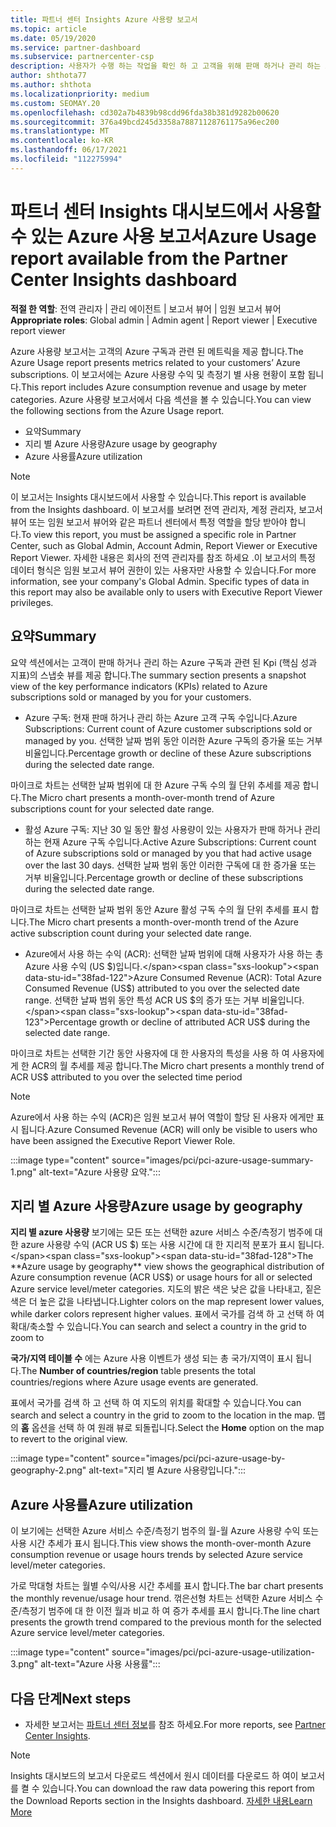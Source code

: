 ```yaml
---
title: 파트너 센터 Insights Azure 사용량 보고서
ms.topic: article
ms.date: 05/19/2020
ms.service: partner-dashboard
ms.subservice: partnercenter-csp
description: 사용자가 수행 하는 작업을 확인 하 고 고객을 위해 판매 하거나 관리 하는 Azure 구독 사용을 개선할 수 있습니다.
author: shthota77
ms.author: shthota
ms.localizationpriority: medium
ms.custom: SEOMAY.20
ms.openlocfilehash: cd302a7b4839b98cdd96fda38b381d9282b00620
ms.sourcegitcommit: 376a49bcd245d3358a78871128761175a96ec200
ms.translationtype: MT
ms.contentlocale: ko-KR
ms.lasthandoff: 06/17/2021
ms.locfileid: "112275994"
---
```

# <a name="azure-usage-report-available-from-the-partner-center-insights-dashboard"></a><span data-ttu-id="38fad-103">파트너 센터 Insights 대시보드에서 사용할 수 있는 Azure 사용 보고서</span><span class="sxs-lookup"><span data-stu-id="38fad-103">Azure Usage report available from the Partner Center Insights dashboard</span></span>

<span data-ttu-id="38fad-104">**적절 한 역할**: 전역 관리자 | 관리 에이전트 | 보고서 뷰어 | 임원 보고서 뷰어</span><span class="sxs-lookup"><span data-stu-id="38fad-104">**Appropriate roles**: Global admin | Admin agent | Report viewer | Executive report viewer</span></span>

<span data-ttu-id="38fad-105">Azure 사용량 보고서는 고객의 Azure 구독과 관련 된 메트릭을 제공 합니다.</span><span class="sxs-lookup"><span data-stu-id="38fad-105">The Azure Usage report presents metrics related to your customers’ Azure subscriptions.</span></span> <span data-ttu-id="38fad-106">이 보고서에는 Azure 사용량 수익 및 측정기 별 사용 현황이 포함 됩니다.</span><span class="sxs-lookup"><span data-stu-id="38fad-106">This report includes Azure consumption revenue and usage by meter categories.</span></span> <span data-ttu-id="38fad-107">Azure 사용량 보고서에서 다음 섹션을 볼 수 있습니다.</span><span class="sxs-lookup"><span data-stu-id="38fad-107">You can view the following sections from the Azure Usage report.</span></span>

- <span data-ttu-id="38fad-108">요약</span><span class="sxs-lookup"><span data-stu-id="38fad-108">Summary</span></span>
- <span data-ttu-id="38fad-109">지리 별 Azure 사용량</span><span class="sxs-lookup"><span data-stu-id="38fad-109">Azure usage by geography</span></span>
- <span data-ttu-id="38fad-110">Azure 사용률</span><span class="sxs-lookup"><span data-stu-id="38fad-110">Azure utilization</span></span>

 > [!NOTE]
 > <span data-ttu-id="38fad-111">이 보고서는 Insights 대시보드에서 사용할 수 있습니다.</span><span class="sxs-lookup"><span data-stu-id="38fad-111">This report is available from the Insights dashboard.</span></span> <span data-ttu-id="38fad-112">이 보고서를 보려면 전역 관리자, 계정 관리자, 보고서 뷰어 또는 임원 보고서 뷰어와 같은 파트너 센터에서 특정 역할을 할당 받아야 합니다.</span><span class="sxs-lookup"><span data-stu-id="38fad-112">To view this report, you must be assigned a specific role in Partner Center, such as Global Admin, Account Admin, Report Viewer or Executive Report Viewer.</span></span> <span data-ttu-id="38fad-113">자세한 내용은 회사의 전역 관리자를 참조 하세요 .이 보고서의 특정 데이터 형식은 임원 보고서 뷰어 권한이 있는 사용자만 사용할 수 있습니다.</span><span class="sxs-lookup"><span data-stu-id="38fad-113">For more information, see your company's Global Admin. Specific types of data in this report may also be available only to users with Executive Report Viewer privileges.</span></span>

## <a name="summary"></a><span data-ttu-id="38fad-114">요약</span><span class="sxs-lookup"><span data-stu-id="38fad-114">Summary</span></span>

<span data-ttu-id="38fad-115">요약 섹션에서는 고객이 판매 하거나 관리 하는 Azure 구독과 관련 된 Kpi (핵심 성과 지표)의 스냅숏 뷰를 제공 합니다.</span><span class="sxs-lookup"><span data-stu-id="38fad-115">The summary section presents a snapshot view of the key performance indicators (KPIs) related to Azure subscriptions sold or managed by you for your customers.</span></span>  

- <span data-ttu-id="38fad-116">Azure 구독: 현재 판매 하거나 관리 하는 Azure 고객 구독 수입니다.</span><span class="sxs-lookup"><span data-stu-id="38fad-116">Azure Subscriptions: Current count of Azure customer subscriptions sold or managed by you.</span></span>
<span data-ttu-id="38fad-117">선택한 날짜 범위 동안 이러한 Azure 구독의 증가율 또는 거부 비율입니다.</span><span class="sxs-lookup"><span data-stu-id="38fad-117">Percentage growth or decline of these Azure subscriptions during the selected date range.</span></span>

<span data-ttu-id="38fad-118">마이크로 차트는 선택한 날짜 범위에 대 한 Azure 구독 수의 월 단위 추세를 제공 합니다.</span><span class="sxs-lookup"><span data-stu-id="38fad-118">The Micro chart presents a month-over-month trend of Azure subscriptions count for your selected date range.</span></span>
- <span data-ttu-id="38fad-119">활성 Azure 구독: 지난 30 일 동안 활성 사용량이 있는 사용자가 판매 하거나 관리 하는 현재 Azure 구독 수입니다.</span><span class="sxs-lookup"><span data-stu-id="38fad-119">Active Azure Subscriptions: Current count of Azure subscriptions sold or managed by you that had active usage over the last 30 days.</span></span>
<span data-ttu-id="38fad-120">선택한 날짜 범위 동안 이러한 구독에 대 한 증가율 또는 거부 비율입니다.</span><span class="sxs-lookup"><span data-stu-id="38fad-120">Percentage growth or decline of these subscriptions during the selected date range.</span></span>

<span data-ttu-id="38fad-121">마이크로 차트는 선택한 날짜 범위 동안 Azure 활성 구독 수의 월 단위 추세를 표시 합니다.</span><span class="sxs-lookup"><span data-stu-id="38fad-121">The Micro chart presents a month-over-month trend of the Azure active subscription count during your selected date range.</span></span>

- <span data-ttu-id="38fad-122">Azure에서 사용 하는 수익 (ACR): 선택한 날짜 범위에 대해 사용자가 사용 하는 총 Azure 사용 수익 (US $)입니다.</span><span class="sxs-lookup"><span data-stu-id="38fad-122">Azure Consumed Revenue (ACR): Total Azure Consumed Revenue (US$) attributed to you over the selected date range.</span></span>
<span data-ttu-id="38fad-123">선택한 날짜 범위 동안 특성 ACR US $의 증가 또는 거부 비율입니다.</span><span class="sxs-lookup"><span data-stu-id="38fad-123">Percentage growth or decline of attributed ACR US$ during the selected date range.</span></span> 

<span data-ttu-id="38fad-124">마이크로 차트는 선택한 기간 동안 사용자에 대 한 사용자의 특성을 사용 하 여 사용자에 게 한 ACR의 월 추세를 제공 합니다.</span><span class="sxs-lookup"><span data-stu-id="38fad-124">The Micro chart presents a monthly trend of ACR US$ attributed to you over the selected time period</span></span>


> [!NOTE]
 > <span data-ttu-id="38fad-125">Azure에서 사용 하는 수익 (ACR)은 임원 보고서 뷰어 역할이 할당 된 사용자 에게만 표시 됩니다.</span><span class="sxs-lookup"><span data-stu-id="38fad-125">Azure Consumed Revenue (ACR) will only be visible to users who have been assigned the Executive Report Viewer Role.</span></span>

:::image type="content" source="images/pci/pci-azure-usage-summary-1.png" alt-text="Azure 사용량 요약.":::

## <a name="azure-usage-by-geography"></a><span data-ttu-id="38fad-127">지리 별 Azure 사용량</span><span class="sxs-lookup"><span data-stu-id="38fad-127">Azure usage by geography</span></span>

<span data-ttu-id="38fad-128">**지리 별 azure 사용량** 보기에는 모든 또는 선택한 azure 서비스 수준/측정기 범주에 대 한 azure 사용량 수익 (ACR US $) 또는 사용 시간에 대 한 지리적 분포가 표시 됩니다.</span><span class="sxs-lookup"><span data-stu-id="38fad-128">The **Azure usage by geography** view shows the geographical distribution of Azure consumption revenue (ACR US$) or usage hours for all or selected Azure service level/meter categories.</span></span> <span data-ttu-id="38fad-129">지도의 밝은 색은 낮은 값을 나타내고, 짙은 색은 더 높은 값을 나타냅니다.</span><span class="sxs-lookup"><span data-stu-id="38fad-129">Lighter colors on the map represent lower values, while darker colors represent higher values.</span></span> <span data-ttu-id="38fad-130">표에서 국가를 검색 하 고 선택 하 여 확대/축소할 수 있습니다.</span><span class="sxs-lookup"><span data-stu-id="38fad-130">You can search and select a country in the grid to zoom to</span></span> 

<span data-ttu-id="38fad-131">**국가/지역 테이블 수** 에는 Azure 사용 이벤트가 생성 되는 총 국가/지역이 표시 됩니다.</span><span class="sxs-lookup"><span data-stu-id="38fad-131">The **Number of countries/region** table presents the total countries/regions where Azure usage events are generated.</span></span>

<span data-ttu-id="38fad-132">표에서 국가를 검색 하 고 선택 하 여 지도의 위치를 확대할 수 있습니다.</span><span class="sxs-lookup"><span data-stu-id="38fad-132">You can search and select a country in the grid to zoom to the location in the map.</span></span> <span data-ttu-id="38fad-133">맵의 **홈** 옵션을 선택 하 여 원래 뷰로 되돌립니다.</span><span class="sxs-lookup"><span data-stu-id="38fad-133">Select the **Home** option on the map to revert to the original view.</span></span>

:::image type="content" source="images/pci/pci-azure-usage-by-geography-2.png" alt-text="지리 별 Azure 사용량입니다.":::

## <a name="azure-utilization"></a><span data-ttu-id="38fad-135">Azure 사용률</span><span class="sxs-lookup"><span data-stu-id="38fad-135">Azure utilization</span></span>

<span data-ttu-id="38fad-136">이 보기에는 선택한 Azure 서비스 수준/측정기 범주의 월-월 Azure 사용량 수익 또는 사용 시간 추세가 표시 됩니다.</span><span class="sxs-lookup"><span data-stu-id="38fad-136">This view shows the month-over-month Azure consumption revenue or usage hours trends by selected Azure service level/meter categories.</span></span> 

<span data-ttu-id="38fad-137">가로 막대형 차트는 월별 수익/사용 시간 추세를 표시 합니다.</span><span class="sxs-lookup"><span data-stu-id="38fad-137">The bar chart presents the monthly revenue/usage hour trend.</span></span> <span data-ttu-id="38fad-138">꺾은선형 차트는 선택한 Azure 서비스 수준/측정기 범주에 대 한 이전 월과 비교 하 여 증가 추세를 표시 합니다.</span><span class="sxs-lookup"><span data-stu-id="38fad-138">The line chart presents the growth trend compared to the previous month for the selected Azure service level/meter categories.</span></span>

:::image type="content" source="images/pci/pci-azure-usage-utilization-3.png" alt-text="Azure 사용 사용률":::

## <a name="next-steps"></a><span data-ttu-id="38fad-140">다음 단계</span><span class="sxs-lookup"><span data-stu-id="38fad-140">Next steps</span></span>

- <span data-ttu-id="38fad-141">자세한 보고서는 [파트너 센터 정보](partner-center-insights.md)를 참조 하세요.</span><span class="sxs-lookup"><span data-stu-id="38fad-141">For more reports, see [Partner Center Insights](partner-center-insights.md).</span></span>

>[!NOTE] 
> <span data-ttu-id="38fad-142">Insights 대시보드의 보고서 다운로드 섹션에서 원시 데이터를 다운로드 하 여이 보고서를 켤 수 있습니다.</span><span class="sxs-lookup"><span data-stu-id="38fad-142">You can download the raw data powering this report from the Download Reports section in the Insights dashboard.</span></span> [<span data-ttu-id="38fad-143">자세한 내용</span><span class="sxs-lookup"><span data-stu-id="38fad-143">Learn More</span></span>](pci-download-reports.md) 
